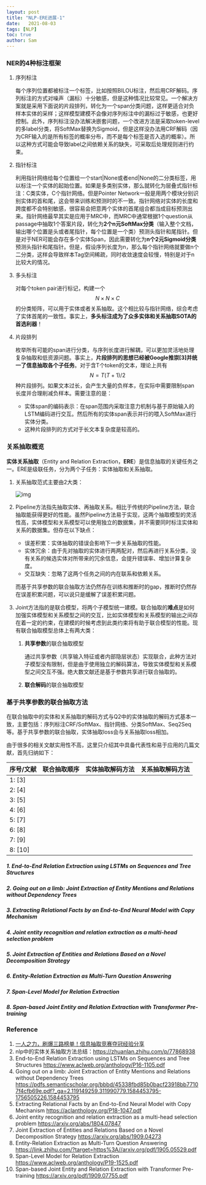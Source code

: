 ```yaml
---
layout: post
title: "NLP-ERE进展-1"
date:   2021-08-03
tags: [NLP]
toc: true
author: Sam
---
```




### NER的4种标注框架

1. 序列标注

   每个序列位置都被标注一个标签，比如按照BILOU标注，然后用CRF解码。序列标注的方式对噪声（漏标）十分敏感，但是这种情况比较常见。一个解决方案就是采用下面说的片段排列，转化为一个span分类问题，这样更适合对负样本实体的采样；这样模型建模不会像对序列标注中的漏标过于敏感，也更好控制。此外，序列标注没办法解决嵌套问题，一个改进方法是采取token-level 的多label分类，将SoftMax替换为Sigmoid，但是这样没办法用CRF解码（因为CRF输入的是所有标签的概率分布，而不是每个标签是否入选的概率）。所以这种方式可能会导致label之间依赖关系的缺失，可采取后处理规则进行约束。

2. 指针标注

   利用指针网络给每个位置给一个start|None或者end|None的二分类标签，用以标注一个实体的起始位置。如果是多类别实体，那么就转化为层叠式指针标注：C类实体，C个指针网络。但是Pointer Network一般是用两个模块分别识别实体的首和尾，这会带来训练和预测时的不一致。指针网络对实体的长度和跨度都不会特别敏感，很容易会把意两个实体的首尾组合都当成目标预测出来。指针网络最早其实是应用于MRC中，而MRC中通常根据1个question从passage中抽取1个答案片段，转化为**2个n元SoftMax分类**（输入整个文档，输出哪个位置是头或者尾指针，每个位置是一个类）预测头指针和尾指针。但是对于NER可能会存在多个实体Span，因此需要转化为**n个2元Sigmoid分类**预测头指针和尾指针。但是，假设序列长度为n，那么每个指针网络就要做n个二分类，这样会导致样本Tag空间稀疏，同时收敛速度会较慢，特别是对于n比较大的情况。

3. 多头标注

   对每个token pair进行标记，构建一个$$N \times N \times C$$的分类矩阵，可以用于实体或者关系抽取。这个相比较与指针网络，综合考虑了实体首尾的一致性。事实上，**多头标注成为了众多实体和关系抽取SOTA的首选利器**！

4. 片段排列

   枚举所有可能的span进行分类，与序列长度进行解耦，可以更加灵活地处理复杂抽取和低资源问题。事实上，**片段排列的思想已经被Google推崇[3]并统一了信息抽取各个子任务**。对于含T个token的文本，理论上共有$$N = T(T+1)/2$$​种片段排列。如果文本过长，会产生大量的负样本，在实际中需要限制span长度并合理削减负样本。需要注意的是：

   - 实体span的编码表示：在span范围内采取注意力机制与基于原始输入的LSTM编码进行交互。然后所有的实体span表示并行的喂入SoftMax进行实体分类。
   - 这种片段排列的方式对于长文本复杂度是较高的。
   
   

### 关系抽取概览

**实体关系抽取**（Entity and Relation Extraction，**ERE**）是信息抽取的关键任务之一。ERE是级联任务，分为两个子任务：实体抽取和关系抽取。

1. 关系抽取范式主要由2大类：

   ![img](D:\lls\hejinyuan\Desktop\samhe666.github.io\images\post\2021-08-03-NLP-ERE进展\format,png)

2. Pipeline方法指先抽取实体、再抽取关系。相比于传统的Pipeline方法，联合抽取能获得更好的性能。虽然Pipeline方法易于实现，这两个抽取模型的灵活性高，实体模型和关系模型可以使用独立的数据集，并不需要同时标注实体和关系的数据集。但存在以下缺点：

   - 误差积累：实体抽取的错误会影响下一步关系抽取的性能。
   - 实体冗余：由于先对抽取的实体进行两两配对，然后再进行关系分类，没有关系的候选实体对所带来的冗余信息，会提升错误率、增加计算复杂度。
   - 交互缺失：忽略了这两个任务之间的内在联系和依赖关系。

   而基于共享参数的联合抽取方法仍然存在训练和推断时的gap，推断时仍然存在误差积累问题，可以说只是缓解了误差积累问题。

3. Joint方法指的是联合模型，将两个子模型统一建模。联合抽取的**难点**是如何加强实体模型和关系模型之间的交互，比如实体模型和关系模型的输出之间存在着一定的约束，在建模的时候考虑到此类约束将有助于联合模型的性能。现有联合抽取模型总体上有两大类：

   1. **共享参数**的联合抽取模型

      通过共享参数（共享输入特征或者内部隐层状态）实现联合，此种方法对子模型没有限制，但是由于使用独立的解码算法，导致实体模型和关系模型之间交互不强。绝大数文献还是基于参数共享进行联合抽取的。

   2. **联合解码**的联合抽取模型



### 基于共享参数的联合抽取方法

在联合抽取中的实体和关系抽取的解码方式与Q2中的实体抽取的解码方式基本一致，主要包括：序列标注CRF/SoftMax、指针网络、分类SoftMax、Seq2Seq等。基于共享参数的联合抽取，实体抽取loss会与关系抽取loss相加。

由于很多的相关文献实用性不高，这里只介绍其中具备代表性和易于应用的几篇文献，首先归纳如下：

| 序号/文献 | 联合抽取顺序 | 实体抽取解码方法 | 关系抽取解码方法 |
| --------- | ------------ | ---------------- | ---------------- |
| 1: [3]    |              |                  |                  |
| 2: [4]    |              |                  |                  |
| 3: [5]    |              |                  |                  |
| 4: [6]    |              |                  |                  |
| 5: [7]    |              |                  |                  |
| 6: [8]    |              |                  |                  |
| 7: [9]    |              |                  |                  |
| 8: [10]   |              |                  |                  |



##### 1. End-to-End Relation Extraction using LSTMs on Sequences and Tree Structures

##### 2. Going out on a limb: Joint Extraction of Entity Mentions and Relations without Dependency Trees

##### 3. Extracting Relational Facts by an End-to-End Neural Model with Copy Mechanism

##### 4. Joint entity recognition and relation extraction as a multi-head selection problem

##### 5. Joint Extraction of Entities and Relations Based on a Novel Decomposition Strategy

##### 6. Entity-Relation Extraction as Multi-Turn Question Answering

##### 7. Span-Level Model for Relation Extraction 

##### 8. Span-based Joint Entity and Relation Extraction with Transformer Pre-training



### Reference

1. [一人之力，刷爆三路榜单！信息抽取竞赛夺冠经验分享](https://blog.csdn.net/xixiaoyaoww/article/details/110508476?ops_request_misc=%257B%2522request%255Fid%2522%253A%2522162201226516780265487362%2522%252C%2522scm%2522%253A%252220140713.130102334.pc%255Fblog.%2522%257D&request_id=162201226516780265487362&biz_id=0&utm_medium=distribute.pc_search_result.none-task-blog-2~blog~first_rank_v2~rank_v29-7-110508476.pc_v2_rank_blog_default&utm_term=ner&spm=1018.2226.3001.4450)
2. nlp中的实体关系抽取方法总结：https://zhuanlan.zhihu.com/p/77868938
3. End-to-End Relation Extraction using LSTMs on Sequences and Tree Structures https://www.aclweb.org/anthology/P16-1105.pdf
4. Going out on a limb: Joint Extraction of Entity Mentions and Relations without Dependency Trees https://pdfs.semanticscholar.org/bbbd/45338fbd85b0bacf23918bb77107f4cfb69e.pdf?_ga=2.119149259.311990779.1584453795-1756505226.1584453795
5. Extracting Relational Facts by an End-to-End Neural Model with Copy Mechanism https://aclanthology.org/P18-1047.pdf
6. Joint entity recognition and relation extraction as a multi-head selection problem https://arxiv.org/abs/1804.07847
7. Joint Extraction of Entities and Relations Based on a Novel Decomposition Strategy https://arxiv.org/abs/1909.04273
8. Entity-Relation Extraction as Multi-Turn Question Answering https://link.zhihu.com/?target=https%3A//arxiv.org/pdf/1905.05529.pdf
9. Span-Level Model for Relation Extraction https://www.aclweb.org/anthology/P19-1525.pdf
10. Span-based Joint Entity and Relation Extraction with Transformer Pre-training https://arxiv.org/pdf/1909.07755.pdf

